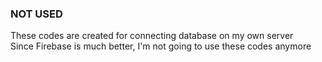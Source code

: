 ### NOT USED  

These codes are created for connecting database on my own server  
Since Firebase is much better, I'm not going to use these codes anymore  